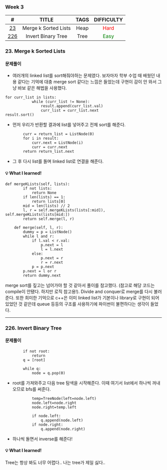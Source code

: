 ### **Week 3**
|                                  #                                   |        TITLE         |        TAGS         |              DIFFICULTY               |
|:--------------------------------------------------------------------:|:--------------------:|:-------------------:|:-------------------------------------:|
| [23](https://leetcode.com/problems/merge-k-sorted-lists/) | Merge k Sorted Lists | Heap                |  <span style="color:red">Hard</span>  |
|      [226](https://leetcode.com/problems/invert-binary-tree/)      |  Invert Binary Tree  |   Tree   | <span style="color:green">Easy</span> |

### 23. Merge k Sorted Lists
#### 문제풀이
-  여러개의 linked list를 sort해줘야하는 문제였다. 보자마자 학부 수업 때 배웠던 내용 같다는 기억에 대충 merge sort 같다는 느낌은 들었는데 구현이 감이 안 와서 그냥 바보 같은 해법을 사용했다.

```
for curr_list in lists:
            while (curr_list != None):
                result.append(curr_list.val)
                curr_list = curr_list.next
result.sort()
```
- 먼저 우리가 반환할 결과에 list를 넣어주고 전체 sort를 해준다. 
```
        curr = return_list = ListNode(0)
        for i in result:
            curr.next = ListNode(i)
            curr = curr.next
        return return_list.next
```
- 그 후 다시 list를 돌며 linked list로 연결을 해준다.
#### 💡 What I learned!
```
def mergeKLists(self, lists):
        if not lists:
            return None
        if len(lists) == 1:
            return lists[0]
        mid = len(lists) // 2
        l, r = self.mergeKLists(lists[:mid]), self.mergeKLists(lists[mid:])
        return self.merge(l, r)
    
    def merge(self, l, r):
        dummy = p = ListNode()
        while l and r:
            if l.val < r.val:
                p.next = l
                l = l.next
            else:
                p.next = r
                r = r.next
            p = p.next
        p.next = l or r
        return dummy.next
```

merge sort를 짚고는 넘어가야 할 것 같아서 풀이를 참고했다. (참고로 해당 코드는 compile이 안됐다. 하지만 로직 참고용!). Divide and conquer로 merge를 다시 불러준다.
또한 희미한 기억으로 c++은 이미 linked list가 기본이나 library로 구현이 되어있었던 것 같은데 queue 등등의 구조를 사용하기에 파이썬이 불편하다는 생각이 들었다.

-------------------------------------------------------------------
### 226. Invert Binary Tree
#### 문제풀이
```
        if not root:
            return
        q = [root]

        while q:
            node = q.pop(0)
```
- root를 가져와주고 다음 tree 탐색을 시작해준다. 이때 여기서 list에서 하나씩 꺼내오므로 bfs를 써준다.

```     
            temp=TreeNode(left=node.left)
            node.left=node.right
            node.right=temp.left

            if node.left:
                q.append(node.left)
            if node.right:
                q.append(node.right)
```
- 하나씩 돌면서 inverse를 해준다!

#### 💡 What I learned!
Tree는 항상 봐도 너무 어렵다.. 나는 tree가 제일 싫다..

